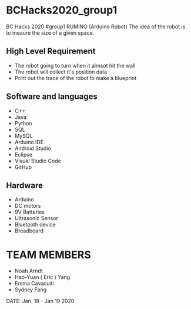 # BCHacks2020_group1
BC Hacks 2020 #group1 RUMINO (Arduino Robot) 
The idea of the robot is to meaure the size of a given space. 
## High Level Requirement
* The robot going to turn when it almsot hit the wall 
* The robot will collect it's position data
* Print out the trace of the robot to make a blueprint
## Software and languages 
* C++
* Java 
* Python 
* SQL
* MySQL 
* Arduino IDE
* Android Studio
* Eclipse 
* Visual Studio Code 
* GitHub
## Hardware 
* Arduino
* DC motors
* 9V Batteries
* Ultrasonic Sensor
* Bluetooth device
* Breadboard 

# TEAM MEMBERS
* Noah Arndt 
* Hao-Yuan ( Eric ) Yang 
* Emma Cavacuiti 
* Sydney Fang

DATE: Jan. 18 - Jan 19 2020 
